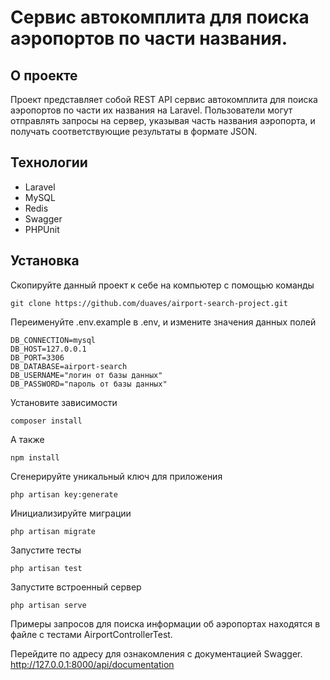 # Cервис автокомплита для поиска аэропортов по части названия.

## О проекте
Проект представляет собой REST API сервис автокомплита для поиска аэропортов по части их названия на Laravel. Пользователи могут отправлять запросы на сервер, указывая часть названия аэропорта, и получать соответствующие результаты в формате JSON.

## Технологии
- Laravel
- MySQL
- Redis
- Swagger
- PHPUnit

## Установка
Скопируйте данный проект к себе на компьютер с помощью команды
```
git clone https://github.com/duaves/airport-search-project.git
```
Переименуйте .env.example в .env, и измените значения данных полей
```
DB_CONNECTION=mysql
DB_HOST=127.0.0.1
DB_PORT=3306
DB_DATABASE=airport-search
DB_USERNAME="логин от базы данных"
DB_PASSWORD="пароль от базы данных"

```
Установите зависимости
```
composer install
```
А также
```
npm install
```
Сгенерируйте уникальный ключ для приложения
```
php artisan key:generate
```
Инициализируйте миграции
```
php artisan migrate
```
Запустите тесты
```
php artisan test
```
Запустите встроенный сервер
```
php artisan serve
```
Примеры запросов для поиска информации об аэропортах находятся в файле с тестами AirportControllerTest.

Перейдите по адресу для ознакомления с документацией Swagger.
http://127.0.0.1:8000/api/documentation
